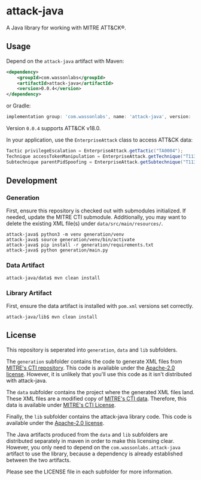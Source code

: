 # attack-java

A Java library for working with MITRE ATT&CK®.

## Usage

Depend on the `attack-java` artifact with Maven:
```xml
<dependency>
    <groupId>com.wassonlabs</groupId>
    <artifactId>attack-java</artifactId>
    <version>0.0.4</version>
</dependency>
```
or Gradle:
```groovy
implementation group: 'com.wassonlabs', name: 'attack-java', version: '0.0.4'
```

Version `0.0.4` supports ATT&CK v18.0.

In your application, use the `EnterpriseAttack` class to access ATT&CK data:

```java
Tactic privilegeEscalation = EnterpriseAttack.getTactic("TA0004");
Technique accessTokenManipulation = EnterpriseAttack.getTechnique("T1134");
Subtechnique parentPidSpoofing = EnterpriseAttack.getSubtechnique("T1134.004");
```

## Development

### Generation

First, ensure this repository is checked out with submodules initialized.
If needed, update the MITRE CTI submodule.
Additionally, you may want to delete the existing XML file(s) under `data/src/main/resources/`.

```shell
attack-java$ python3 -m venv generation/venv
attack-java$ source generation/venv/bin/activate
attack-java$ pip install -r generation/requirements.txt
attack-java$ python generation/main.py
```

### Data Artifact

```shell
attack-java/data$ mvn clean install
```

### Library Artifact

First, ensure the data artifact is installed with `pom.xml` versions set correctly.

```shell
attack-java/lib$ mvn clean install
```

## License

This repository is seperated into `generation`, `data` and `lib` subfolders.

The `generation` subfolder contains the code to generate XML files from [MITRE's CTI repository](https://github.com/mitre/cti/).
This code is available under the [Apache-2.0 license](https://www.apache.org/licenses/LICENSE-2.0).
However, it is unlikely that you'll use this code as it isn't distributed with attack-java.

The `data` subfolder contains the project where the generated XML files land.
These XML files are a modified copy of [MITRE's CTI data](https://github.com/mitre/cti/).
Therefore, this data is available under [MITRE's CTI License](https://github.com/mitre/cti/blob/master/LICENSE.txt).

Finally, the `lib` subfolder contains the attack-java library code.
This code is available under the [Apache-2.0 license](https://www.apache.org/licenses/LICENSE-2.0).

The Java artifacts produced from the `data` and `lib` subfolders are distributed separately in maven in order to make this licensing clear.
However, you only need to depend on the `com.wassonlabs.attack-java` artifact to use the library, because a dependency is already established between the two artifacts.

Please see the LICENSE file in each subfolder for more information.
